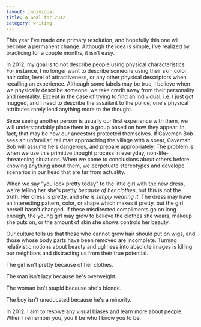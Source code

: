 ```yaml
---
layout: individual
title: A Goal for 2012
category: writing
---
```


This year I've made one primary resolution, and hopefully this one will become a permanent change. Although the idea is simple,  I've realized by practicing for a couple months, it isn't easy.

In 2012, my goal is to not describe people using physical characteristics. For instance, I no longer want to describe someone using their skin color, hair color, level of attractiveness, or any other physical descriptors when recalling an experience. Although some labels may be true, I believe when we physically describe someone, we take credit away from their personality and mentality. Except in the case of trying to find an individual, i.e. I just got mugged, and I need to describe the assailant to the police, one's physical attributes rarely lend anything more to the thought.

Since seeing another person is usually our first experience with them, we will understandably place them in a group based on how they appear. In fact, that may be how our ancestors protected themselves. If Caveman Bob sees an unfamiliar, tall man approaching the village with a spear, Caveman Bob will assume he's dangerous, and prepare appropriately. The problem is when we use this primitive thought process in everyday, non-life-threatening situations. When we come to conclusions about others before knowing anything about them, we perpetuate stereotypes and develope scenarios in our head that are far from actuality.

When we say "you look pretty today" to the little girl with the new dress, we're telling her she's pretty *because of her clothes*, but this is not the truth. Her dress is pretty, and *she is simply wearing it*. The dress may have an interesting pattern, color, or shape  which makes it pretty, but the girl herself hasn't changed. If these misdirected compliments  go on long enough, the young girl may grow to believe the clothes she wears, makeup she puts on, or the amount of skin she shows controls her beauty. 

Our culture tells us that those who cannot grow hair should put on wigs, and those whose body parts have been removed are incomplete. Turning relativistic notions about beauty and ugliness into absolute images is killing our neighbors and distracting us from their true potential.

The girl isn't pretty because of her clothes.

The man isn't lazy because he's overweight.

The woman isn't stupid because she's blonde.

The boy isn't uneducated because he's a minority.

In 2012, I aim to resolve any visual biases and learn more about people. When I remember you, you'll be who I know you to be.